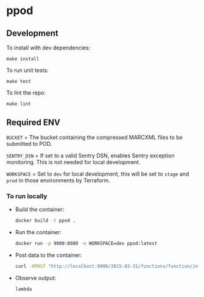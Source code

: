 # ppod

## Development
To install with dev dependencies:
```
make install
```

To run unit tests:
```
make test
```

To lint the repo:
```
make lint
```

## Required ENV
`BUCKET` = The bucket containing the compressed MARCXML files to be submitted to POD.

`SENTRY_DSN` = If set to a valid Sentry DSN, enables Sentry exception monitoring. This is not needed for local development.

`WORKSPACE` = Set to `dev` for local development, this will be set to `stage` and `prod` in those environments by Terraform.

### To run locally
- Build the container:
  ```bash
  docker build -t ppod .
  ```
- Run the container:
  ```bash
  docker run -p 9000:8080 -e WORKSPACE=dev ppod:latest
  ```
- Post data to the container:
  ```bash
  curl -XPOST "http://localhost:9000/2015-03-31/functions/function/invocations" -d "{}"
  ```
- Observe output:
  ```
  lambda